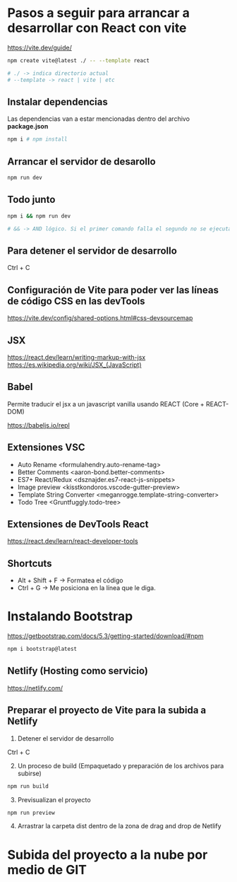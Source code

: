 # Pasos a seguir para arrancar a desarrollar con React con vite

<https://vite.dev/guide/>


```sh
npm create vite@latest ./ -- --template react

# ./ -> indica directorio actual
# --template -> react | vite | etc
```

## Instalar dependencias
Las dependencias van a estar mencionadas dentro del archivo **package.json**

```sh
npm i # npm install
```

## Arrancar el servidor de desarollo

```sh
npm run dev
```

## Todo junto

```sh
npm i && npm run dev

# && -> AND lógico. Si el primer comando falla el segundo no se ejecuta
```

## Para detener el servidor de desarrollo

Ctrl + C


## Configuración de Vite para poder ver las líneas de código CSS en las devTools

<https://vite.dev/config/shared-options.html#css-devsourcemap>

## JSX

<https://react.dev/learn/writing-markup-with-jsx>
<https://es.wikipedia.org/wiki/JSX_(JavaScript)>

## Babel
Permite traducir el jsx a un javascript vanilla usando REACT (Core + REACT-DOM)

<https://babeljs.io/repl>

## Extensiones VSC

* Auto Rename <formulahendry.auto-rename-tag>
* Better Comments <aaron-bond.better-comments>
* ES7+ React/Redux <dsznajder.es7-react-js-snippets>
* Image preview <kisstkondoros.vscode-gutter-preview>
* Template String Converter <meganrogge.template-string-converter>
* Todo Tree <Gruntfuggly.todo-tree>

## Extensiones de DevTools React

<https://react.dev/learn/react-developer-tools>

## Shortcuts

* Alt + Shift + F -> Formatea el código
* Ctrl + G -> Me posiciona en la línea que le diga.

# Instalando Bootstrap

<https://getbootstrap.com/docs/5.3/getting-started/download/#npm>

```sh
npm i bootstrap@latest
```

## Netlify (Hosting como servicio)

<https://netlify.com/>

## Preparar el proyecto de Vite para la subida a Netlify

1. Detener el servidor de desarrollo

Ctrl + C

2. Un proceso de build (Empaquetado y preparación de los archivos para subirse)

```sh
npm run build
```

3. Previsualizan el proyecto

```sh
npm run preview
```

4. Arrastrar la carpeta dist dentro de la zona de drag and drop de Netlify

# Subida del proyecto a la nube por medio de GIT












